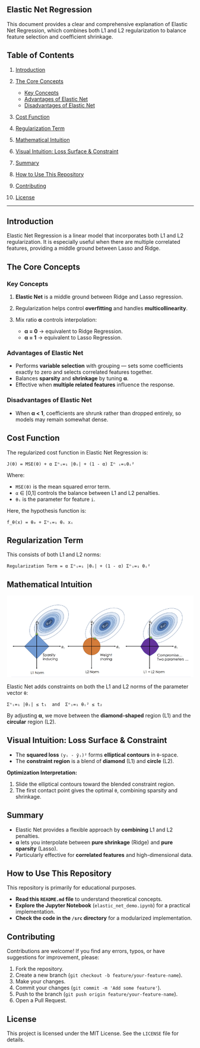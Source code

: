 ## Elastic Net Regression

This document provides a clear and comprehensive explanation of Elastic Net Regression, which combines both L1 and L2 regularization to balance feature selection and coefficient shrinkage.

## Table of Contents

1. [Introduction](#introduction)
2. [The Core Concepts](#the-core-concepts)

   * [Key Concepts](#key-concepts)
   * [Advantages of Elastic Net](#advantages-of-elastic-net)
   * [Disadvantages of Elastic Net](#disadvantages-of-elastic-net)
3. [Cost Function](#cost-function)
4. [Regularization Term](#regularization-term)
5. [Mathematical Intuition](#mathematical-intuition)
6. [Visual Intuition: Loss Surface & Constraint](#visual-intuition-loss-surface--constraint)
7. [Summary](#summary)
8. [How to Use This Repository](#how-to-use-this-repository)
9. [Contributing](#contributing)
10. [License](#license)

---

## Introduction

Elastic Net Regression is a linear model that incorporates both L1 and L2 regularization. It is especially useful when there are multiple correlated features, providing a middle ground between Lasso and Ridge.

## The Core Concepts

### Key Concepts

1. **Elastic Net** is a middle ground between Ridge and Lasso regression.
2. Regularization helps control **overfitting** and handles **multicollinearity**.
3. Mix ratio **α** controls interpolation:

   * **α = 0** → equivalent to Ridge Regression.
   * **α = 1** → equivalent to Lasso Regression.

### Advantages of Elastic Net

* Performs **variable selection** with grouping — sets some coefficients exactly to zero and selects correlated features together.
* Balances **sparsity** and **shrinkage** by tuning **α**.
* Effective when **multiple related features** influence the response.

### Disadvantages of Elastic Net

* When **α < 1**, coefficients are shrunk rather than dropped entirely, so models may remain somewhat dense.

## Cost Function

The regularized cost function in Elastic Net Regression is:

```text
J(θ) = MSE(θ) + α Σⁿᵢ=₁ |θᵢ| + (1 - α) Σⁿ ᵢ=₁θᵢ²
```

Where:

* `MSE(θ)` is the mean squared error term.
* `α` ∈ \[0,1] controls the balance between L1 and L2 penalties.
* `θᵢ` is the parameter for feature `i`.

Here, the hypothesis function is:

```text
f_θ(x) = θ₀ + Σⁿᵢ=₁ θᵢ xᵢ
```

## Regularization Term

This consists of both L1 and L2 norms:

```text
Regularization Term = α Σⁿᵢ=₁ |θᵢ| + (1 - α) Σⁿᵢ=₁ θᵢ²
```

## Mathematical Intuition
![Ridge Plot](../regularization.png)

Elastic Net adds constraints on both the L1 and L2 norms of the parameter vector `θ`:

```text
Σⁿᵢ=₁ |θᵢ| ≤ t₁  and  Σⁿᵢ=₁ θᵢ² ≤ t₂
```

By adjusting **α**, we move between the **diamond-shaped** region (L1) and the **circular** region (L2).

## Visual Intuition: Loss Surface & Constraint

* The **squared loss** `(yᵢ - ŷᵢ)²` forms **elliptical contours** in `θ`-space.
* The **constraint region** is a blend of **diamond** (L1) and **circle** (L2).

**Optimization Interpretation:**

1. Slide the elliptical contours toward the blended constraint region.
2. The first contact point gives the optimal `θ`, combining sparsity and shrinkage.

## Summary

* Elastic Net provides a flexible approach by **combining** L1 and L2 penalties.
* **α** lets you interpolate between **pure shrinkage** (Ridge) and **pure sparsity** (Lasso).
* Particularly effective for **correlated features** and high-dimensional data.

## How to Use This Repository

This repository is primarily for educational purposes.

* **Read this `README.md` file** to understand theoretical concepts.
* **Explore the Jupyter Notebook** (`elastic_net_demo.ipynb`) for a practical implementation.
* **Check the code in the `/src` directory** for a modularized implementation.

## Contributing

Contributions are welcome! If you find any errors, typos, or have suggestions for improvement, please:

1. Fork the repository.
2. Create a new branch (`git checkout -b feature/your-feature-name`).
3. Make your changes.
4. Commit your changes (`git commit -m 'Add some feature'`).
5. Push to the branch (`git push origin feature/your-feature-name`).
6. Open a Pull Request.

## License

This project is licensed under the MIT License. See the `LICENSE` file for details.
